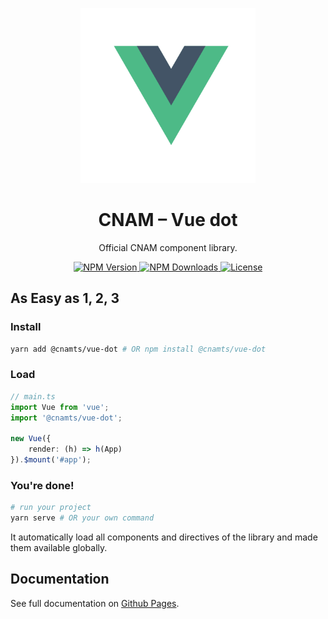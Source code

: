 <p align="center">
	<a
		href="https://assurance-maladie-digital.github.io/vue-dot/"
		target="_blank"
		rel="noopener noreferrer"
	>
		<img
			width="280"
			src="./docs/.vuepress/public/vue.js.svg"
			alt="VueDot"
		>
	</a>
</p>

<h1 align="center">CNAM – Vue dot</h1>

<p align="center">Official CNAM component library.</p>

<p align="center">
	<a href="https://www.npmjs.com/package/@cnamts/vue-dot">
		<img
			src="https://img.shields.io/npm/v/@cnamts/vue-dot.svg?style=flat-square"
			alt="NPM Version"
		>
	</a>
	<a href="https://www.npmjs.com/package/@cnamts/vue-dot">
		<img
			src="https://img.shields.io/npm/dw/@cnamts/vue-dot.svg?style=flat-square"
			alt="NPM Downloads"
		>
	</a>
	<a
		href="https://github.com/assurance-maladie-digital/vue-dot/blob/master/LICENSE">
		<img
			src="https://img.shields.io/badge/license-MIT-brightgreen.svg?style=flat-square"
			alt="License"
		>
	</a>
</p>

## As Easy as 1, 2, 3

### Install

``` bash
yarn add @cnamts/vue-dot # OR npm install @cnamts/vue-dot
```

### Load

``` ts
// main.ts
import Vue from 'vue';
import '@cnamts/vue-dot';

new Vue({
    render: (h) => h(App)
}).$mount('#app');
```

### You're done!

``` bash
# run your project
yarn serve # OR your own command
```

It automatically load all components and directives of the library and made them available globally.

## Documentation

See full documentation on [Github Pages](https://assurance-maladie-digital.github.io/vue-dot/).
